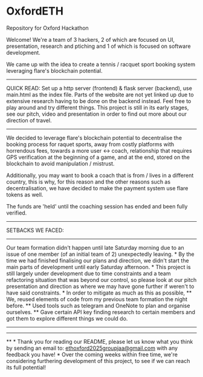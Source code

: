 # OxfordETH
Repository for Oxford Hackathon

Welcome! We're a team of 3 hackers, 2 of which are focused on UI, presentation, research and ptiching and 1 of which is focused on software development.

We came up with the idea to create a tennis / racquet sport booking system leveraging flare's blockchain potential.

*****************************
QUICK READ:
  Set up a http server (frontend) & flask server (backend), use main.html as the index file.
  Parts of the website are not yet linked up due to extensive research having to be done on the backend instead.
  Feel free to play around and try different things.
  This project is still in its early stages, see our pitch, video and presentation in order to find out more about our direction of travel.

*****************************

We decided to leverage flare's blockchain potential to decentralise the booking process for raquet sports, away from costly platforms with horrendous fees, towards a more user <-> coach, relationship that requires GPS verification at the beginning of a game, and at the end, stored on the blockchain to avoid manipulation / mistrust.

Additionally, you may want to book a coach that is from / lives in a different country, this is why, for this reason and the other reasons such as decentralisation, we have decided to make the payment system use flare tokens as well.

The funds are 'held' until the coaching session has ended and been fully verified.

*****************************
SETBACKS WE FACED:
*****************
Our team formation didn't happen until late Saturday morning due to an issue of one member (of an initial team of 2) unexpectedly leaving.
*
By the time we had finished finalising our plans and direction, we didn't start the main parts of development until early Saturday afternoon.
*
This project is still largely under development due to time constraints and a team refactoring situation that was beyond our control, so please look at our pitch presentation and direction as where we may have gone further if weren't to have said constraints.
*
In order to mitigate as much as this as possible,
**
We, reused elements of code from my previous team formation the night before.
**
Used tools such as telegram and OneNote to plan and organise ourselves.
**
Gave certain API key finding research to certain members and got them to explore different things we could do.

****
***
**
*
Thank you for reading our README, please let us know what you think by sending an email to: ethoxford2025groupjaa@gmail.com with any feedback you have!
*
Over the coming weeks within free time, we're considering furthering development of this project, to see if we can reach its full potential!
